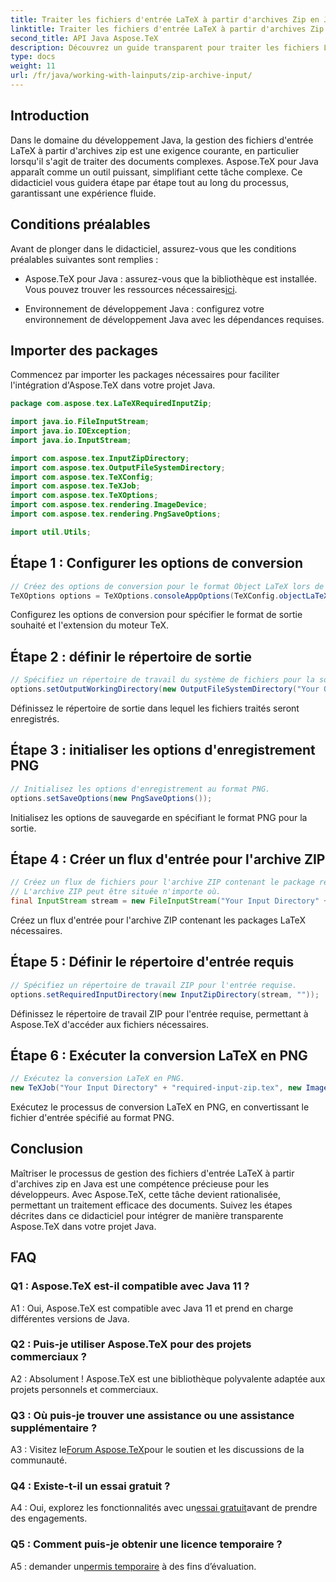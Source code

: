 ```yaml
---
title: Traiter les fichiers d'entrée LaTeX à partir d'archives Zip en Java
linktitle: Traiter les fichiers d'entrée LaTeX à partir d'archives Zip en Java
second_title: API Java Aspose.TeX
description: Découvrez un guide transparent pour traiter les fichiers LaTeX à partir d'archives zip en Java à l'aide d'Aspose.TeX. Boostez vos capacités de traitement de documents sans effort.
type: docs
weight: 11
url: /fr/java/working-with-lainputs/zip-archive-input/
---
```

## Introduction

Dans le domaine du développement Java, la gestion des fichiers d'entrée LaTeX à partir d'archives zip est une exigence courante, en particulier lorsqu'il s'agit de traiter des documents complexes. Aspose.TeX pour Java apparaît comme un outil puissant, simplifiant cette tâche complexe. Ce didacticiel vous guidera étape par étape tout au long du processus, garantissant une expérience fluide.

## Conditions préalables

Avant de plonger dans le didacticiel, assurez-vous que les conditions préalables suivantes sont remplies :

-  Aspose.TeX pour Java : assurez-vous que la bibliothèque est installée. Vous pouvez trouver les ressources nécessaires[ici](https://reference.aspose.com/tex/java/).

- Environnement de développement Java : configurez votre environnement de développement Java avec les dépendances requises.

## Importer des packages

Commencez par importer les packages nécessaires pour faciliter l'intégration d'Aspose.TeX dans votre projet Java.

```java
package com.aspose.tex.LaTeXRequiredInputZip;

import java.io.FileInputStream;
import java.io.IOException;
import java.io.InputStream;

import com.aspose.tex.InputZipDirectory;
import com.aspose.tex.OutputFileSystemDirectory;
import com.aspose.tex.TeXConfig;
import com.aspose.tex.TeXJob;
import com.aspose.tex.TeXOptions;
import com.aspose.tex.rendering.ImageDevice;
import com.aspose.tex.rendering.PngSaveOptions;

import util.Utils;
```

## Étape 1 : Configurer les options de conversion

```java
// Créez des options de conversion pour le format Object LaTeX lors de l'extension du moteur Object TeX.
TeXOptions options = TeXOptions.consoleAppOptions(TeXConfig.objectLaTeX());
```

Configurez les options de conversion pour spécifier le format de sortie souhaité et l'extension du moteur TeX.

## Étape 2 : définir le répertoire de sortie

```java
// Spécifiez un répertoire de travail du système de fichiers pour la sortie.
options.setOutputWorkingDirectory(new OutputFileSystemDirectory("Your Output Directory"));
```

Définissez le répertoire de sortie dans lequel les fichiers traités seront enregistrés.

## Étape 3 : initialiser les options d'enregistrement PNG

```java
// Initialisez les options d'enregistrement au format PNG.
options.setSaveOptions(new PngSaveOptions());
```

Initialisez les options de sauvegarde en spécifiant le format PNG pour la sortie.

## Étape 4 : Créer un flux d'entrée pour l'archive ZIP

```java
// Créez un flux de fichiers pour l'archive ZIP contenant le package requis.
// L'archive ZIP peut être située n'importe où.
final InputStream stream = new FileInputStream("Your Input Directory" + "packages\\pgfplots.zip");
```

Créez un flux d'entrée pour l'archive ZIP contenant les packages LaTeX nécessaires.

## Étape 5 : Définir le répertoire d'entrée requis

```java
// Spécifiez un répertoire de travail ZIP pour l'entrée requise.
options.setRequiredInputDirectory(new InputZipDirectory(stream, ""));
```

Définissez le répertoire de travail ZIP pour l'entrée requise, permettant à Aspose.TeX d'accéder aux fichiers nécessaires.

## Étape 6 : Exécuter la conversion LaTeX en PNG

```java
// Exécutez la conversion LaTeX en PNG.
new TeXJob("Your Input Directory" + "required-input-zip.tex", new ImageDevice(), options).run();
```

Exécutez le processus de conversion LaTeX en PNG, en convertissant le fichier d'entrée spécifié au format PNG.

## Conclusion

Maîtriser le processus de gestion des fichiers d'entrée LaTeX à partir d'archives zip en Java est une compétence précieuse pour les développeurs. Avec Aspose.TeX, cette tâche devient rationalisée, permettant un traitement efficace des documents. Suivez les étapes décrites dans ce didacticiel pour intégrer de manière transparente Aspose.TeX dans votre projet Java.

## FAQ

### Q1 : Aspose.TeX est-il compatible avec Java 11 ?

A1 : Oui, Aspose.TeX est compatible avec Java 11 et prend en charge différentes versions de Java.

### Q2 : Puis-je utiliser Aspose.TeX pour des projets commerciaux ?

A2 : Absolument ! Aspose.TeX est une bibliothèque polyvalente adaptée aux projets personnels et commerciaux.

### Q3 : Où puis-je trouver une assistance ou une assistance supplémentaire ?

 A3 : Visitez le[Forum Aspose.TeX](https://forum.aspose.com/c/tex/47)pour le soutien et les discussions de la communauté.

### Q4 : Existe-t-il un essai gratuit ?

 A4 : Oui, explorez les fonctionnalités avec un[essai gratuit](https://releases.aspose.com/)avant de prendre des engagements.

### Q5 : Comment puis-je obtenir une licence temporaire ?

 A5 : demander un[permis temporaire](https://purchase.aspose.com/temporary-license/) à des fins d’évaluation.